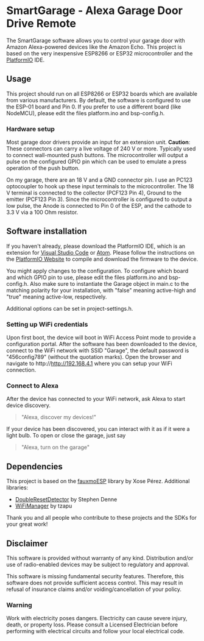 # SmartGarage - Alexa Garage Door Drive Remote
The SmartGarage software allows you to control your garage door with Amazon Alexa-powered devices like the Amazon Echo.
This project is based on the very inexpensive ESP8266 or ESP32 microcontroller and the [PlatformIO](https://platformio.org) IDE.
## Usage
This project should run on all ESP8266 or ESP32 boards which are available from various
manufacturers. By default, the software is configured to use the ESP-01 board
and Pin 0. If you prefer to use a different board (like NodeMCU), please edit
the files platform.ino and bsp-config.h.
### Hardware setup
Most garage door drivers provide an input for an extension unit. **Caution**: These
connectors can carry a live voltage of 240 V or more. Typically used
to connect wall-mounted push buttons.
The microcontroller will output a pulse on the configured GPIO pin
which can be used to emulate a press operation of the push button.

On my garage, there are an 18 V and a GND connector pin. I use an PC123 optocoupler
to hook up these input terminals to the microcontroller. The 18 V terminal is connected to the
collector (PCF123 Pin 4), Ground to the emitter (PCF123 Pin 3).
Since the microcontroller is configured to output a low pulse, the Anode is connected to
Pin 0 of the ESP, and the cathode to 3.3 V via a 100 Ohm resistor.

## Software installation
If you haven't already, please download the PlatformIO IDE, which is an extension for 
[Visual Studio Code](https://code.visualstudio.com) or [Atom](https://atom.io).
Please follow the instructions on the [PlatformIO Website](https://platformio.org)
to compile and download the firmware to the device.

You might apply changes to the configuration. To configure which board and which GPIO
pin to use, please edit the files platform.ino and bsp-config.h.
Also make sure to instantiate the Garage object in main.c to the matching polarity for
your installation, with "false" meaning active-high and "true" meaning active-low, respectively.

Additional options can be set in project-settings.h.

### Setting up WiFi credentials
Upon first boot, the device will boot in WiFi Access Point mode
to provide a configuration portal.
After the software has been downloaded to the device, connect to the WiFi network
with SSID "Garage", the default password is "456config789" (without the quotation marks).
Open the browser and navigate to http://http://192.168.4.1 where you
can setup your WiFi connection.

### Connect to Alexa
After the device has connected to your WiFi network, ask Alexa to start device discovery.
> "Alexa, discover my devices!"

If your device has been discovered, you can interact with it as if it were a light bulb.
To open or close the garage, just say
> "Alexa, turn on the garage"
> 
## Dependencies
This project is based on the [fauxmoESP](https://bitbucket.org/xoseperez/fauxmoesp/src/master) library by Xose Pérez.
Additional libraries:
- [DoubleResetDetector](https://github.com/datacute/DoubleResetDetector) by Stephen Denne
- [WiFiManager](https://github.com/tzapu/WiFiManager) by tzapu

Thank you and all people who contribute to these projects and the SDKs for your great work!

## Disclaimer
This software is provided without warranty of any kind. Distribution
and/or use of radio-enabled devices may be subject to regulatory and
approval.

This software is missing fundamental security features. Therefore, this
software does not provide sufficient access control. This may result in
refusal of insurance claims  and/or voiding/cancellation of your policy.
### Warning
Work with electricity poses dangers. Electricity can cause severe
injury, death, or property loss. Please consult a Licensed Electrician
before performing with electrical circuits and follow your local
electrical code.